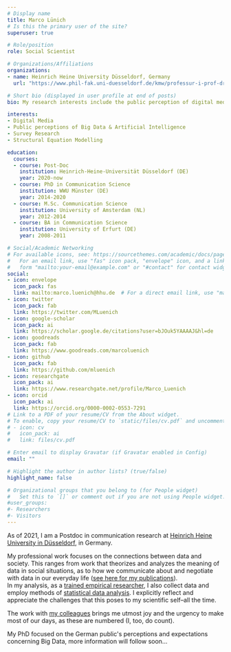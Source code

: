 ```yaml
---
# Display name
title: Marco Lünich
# Is this the primary user of the site?
superuser: true

# Role/position
role: Social Scientist

# Organizations/Affiliations
organizations:
- name: Heinrich Heine University Düsseldorf, Germany
  url: "https://www.phil-fak.uni-duesseldorf.de/kmw/professur-i-prof-dr-frank-marcinkowski/team/marco-luenich/"

# Short bio (displayed in user profile at end of posts)
bio: My research interests include the public perception of digital media, big data, and artificial intelligence.

interests:
- Digital Media
- Public perceptions of Big Data & Artificial Intelligence
- Survey Research
- Structural Equation Modelling

education:
  courses:
  - course: Post-Doc
    institution: Heinrich-Heine-Universität Düsseldorf (DE)
    year: 2020-now
  - course: PhD in Communication Science
    institution: WWU Münster (DE)
    year: 2014-2020
  - course: M.Sc. Communication Science
    institution: University of Amsterdam (NL)
    year: 2012-2014
  - course: BA in Communication Science
    institution: University of Erfurt (DE)
    year: 2008-2011

# Social/Academic Networking
# For available icons, see: https://sourcethemes.com/academic/docs/page-builder/#icons
#   For an email link, use "fas" icon pack, "envelope" icon, and a link in the
#   form "mailto:your-email@example.com" or "#contact" for contact widget.
social:
- icon: envelope
  icon_pack: fas
  link: mailto:marco.luenich@hhu.de  # For a direct email link, use "mailto:test@example.org".
- icon: twitter
  icon_pack: fab
  link: https://twitter.com/MLuenich
- icon: google-scholar
  icon_pack: ai
  link: https://scholar.google.de/citations?user=bJOuk5YAAAAJ&hl=de
- icon: goodreads
  icon_pack: fab
  link: https://www.goodreads.com/marcoluenich 
- icon: github
  icon_pack: fab
  link: https://github.com/mluenich
- icon: researchgate
  icon_pack: ai
  link: https://www.researchgate.net/profile/Marco_Luenich
- icon: orcid
  icon_pack: ai
  link: https://orcid.org/0000-0002-0553-7291
# Link to a PDF of your resume/CV from the About widget.
# To enable, copy your resume/CV to `static/files/cv.pdf` and uncomment the lines below.
# - icon: cv
#   icon_pack: ai
#   link: files/cv.pdf

# Enter email to display Gravatar (if Gravatar enabled in Config)
email: ""

# Highlight the author in author lists? (true/false)
highlight_name: false

# Organizational groups that you belong to (for People widget)
#   Set this to `[]` or comment out if you are not using People widget.
#user_groups:
#- Researchers
#- Visitors
---
```


As of 2021, I am a Postdoc in communication research at [Heinrich Heine University in Düsseldorf](https://www.hhu.de), in Germany.

My professional work focuses on the connections between data and society. 
This ranges from work that theorizes and analyzes the meaning of data in social situations, as to how we communicate about and negotiate with data in our everyday life ([see here for my publications](https://marcoluenich.com/#publications)). 
<br>In my analysis, as a [trained empirical researcher](https://www.phil-fak.uni-duesseldorf.de/kmw/professur-i-prof-dr-frank-marcinkowski/team/marco-luenich/), I also collect data and employ methods of [statistical data analysis](https://bookdown.org/luenich/Latente_Variablen/).
I explicitly reflect and appreciate the challenges that this poses to my scientific self&ndash;all the time.

The work with [my colleagues](https://www.sozwiss.hhu.de/institut/abteilungen/kommunikations-und-medienwissenschaft/kmw-i) brings me utmost joy and the urgency to make most of our days, as these are numbered (I, too, do count).

My PhD focused on the German public's perceptions and expectations concerning Big Data, more information will follow soon...
